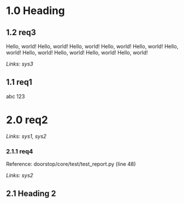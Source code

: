 # 1.0 Heading

## 1.2 req3

Hello, world! Hello, world! Hello, world! Hello, world! Hello, world! Hello, world! Hello, world! Hello, world! Hello, world! Hello, world!

*Links: sys3*

## 1.1 req1

abc 123

# 2.0 req2

*Links: sys1, sys2*

### 2.1.1 req4

Reference: doorstop/core/test/test_report.py (line 48)

*Links: sys2*

## 2.1 Heading 2

